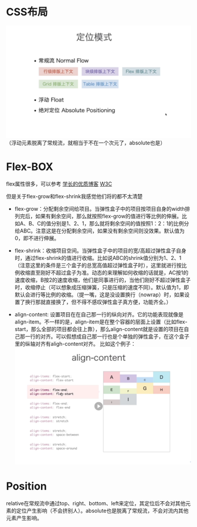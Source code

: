 # CSS布局

![定位模式](img/定位模式.png)
（浮动元素脱离了常规流，就相当于不在一个次元了，absolute也是）

# Flex-BOX

flex属性很多，可以参考
[学长的优质博客](http://www.ruanyifeng.com/blog/2015/07/flex-grammar.html)
[W3C](https://www.w3cschool.cn/css3/2h6g5xoy.html)

但是关于flex-grow和flex-shrink我感觉他们将的都不太清楚

- flex-grow：分配剩余空间给项目。当弹性盒子中的项目按项目自身的width排列完后，如果有剩余空间，那么就按照flex-grow的值进行等比例的伸展。比如A、B、C的值分别是1、2、1，那么就将剩余空间的值按照1：2：1的比例分给ABC。注意这是在分配剩余空间，如果没有剩余空间则没效果。默认值为0，即不进行伸展。

- flex-shrink：收缩项目空间。当弹性盒子中的项目的宽/高超过弹性盒子自身时，通过flex-shrink的值进行收缩。比如说ABC的shrink值分别为1、2、1（注意这里的条件是三个盒子的总宽高值超过弹性盒子时），这里就进行按比例收缩直至刚好不超过盒子为准。动态的来理解如何收缩的话就是，AC按1的速度收缩，B按2的速度收缩，他们是同事进行的，当他们刚好不超过弹性盒子时，收缩停止（可以想象成压缩弹簧，只是压缩的速度不同）。默认值为1，即默认会进行等比例的收缩。（提一嘴，这是没设置换行（nowrap）时，如果设置了换行那就直接换了，但不得不感叹弹性盒子真方便，功能齐全。）

- align-content: 设置项目在在自己那一行的纵向对齐。它的功能表现就像是align-item。不一样的是，align-item是在整个容器的层面上设置（比如flex-start，那么全部的项目都会往上靠），那么align-content就是设置的项目在自己那一行的对齐。可以假想成自己那一行也是个单独的弹性盒子，在这个盒子里的纵轴对齐有aligh-content对齐。
比如这个例子：![align-content](img/align-content.png)

# Position

relative在常规流中通过top、right、bottom、left来定位，其定位后不会对其他元素的定位产生影响（不会挤别人）。absolute也是脱离了常规流，不会对流内其他元素产生影响。